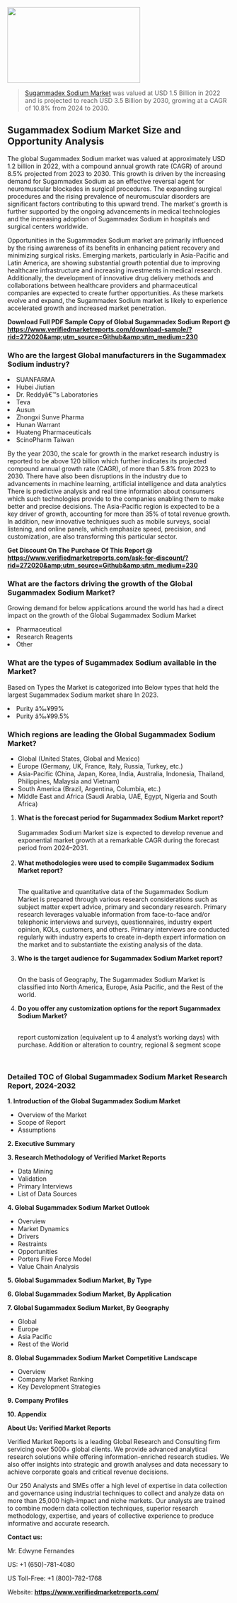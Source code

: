 <img src="https://ffe5etoiles.com/wp-content/uploads/2024/12/MST1-300x171.png" alt="" width="300" height="171" class="alignnone size-medium wp-image-20088" /><blockquote><p><p><a href="https://www.verifiedmarketreports.com/download-sample/?rid=272020&utm_source=Github&utm_medium=230" target="_blank">Sugammadex Sodium Market</a> was valued at USD 1.5 Billion in 2022 and is projected to reach USD 3.5 Billion by 2030, growing at a CAGR of 10.8% from 2024 to 2030.</p></blockquote><p><h2>Sugammadex Sodium Market Size and Opportunity Analysis</h2><p>The global Sugammadex Sodium market was valued at approximately USD 1.2 billion in 2022, with a compound annual growth rate (CAGR) of around 8.5% projected from 2023 to 2030. This growth is driven by the increasing demand for Sugammadex Sodium as an effective reversal agent for neuromuscular blockades in surgical procedures. The expanding surgical procedures and the rising prevalence of neuromuscular disorders are significant factors contributing to this upward trend. The market's growth is further supported by the ongoing advancements in medical technologies and the increasing adoption of Sugammadex Sodium in hospitals and surgical centers worldwide.</p><p>Opportunities in the Sugammadex Sodium market are primarily influenced by the rising awareness of its benefits in enhancing patient recovery and minimizing surgical risks. Emerging markets, particularly in Asia-Pacific and Latin America, are showing substantial growth potential due to improving healthcare infrastructure and increasing investments in medical research. Additionally, the development of innovative drug delivery methods and collaborations between healthcare providers and pharmaceutical companies are expected to create further opportunities. As these markets evolve and expand, the Sugammadex Sodium market is likely to experience accelerated growth and increased market penetration.</p></p><p class=""><strong>Download Full PDF Sample Copy of Global Sugammadex Sodium Report @ <a href="https://www.verifiedmarketreports.com/download-sample/?rid=272020&amp;utm_source=Github&amp;utm_medium=230" target="_blank">https://www.verifiedmarketreports.com/download-sample/?rid=272020&amp;utm_source=Github&amp;utm_medium=230</a></strong></p><h3 id="" class="">Who are the largest Global manufacturers in the Sugammadex Sodium industry?</h3><p><li>SUANFARMA</li><li> Hubei Jiutian</li><li> Dr. Reddyâ€™s Laboratories</li><li> Teva</li><li> Ausun</li><li> Zhongxi Sunve Pharma</li><li> Hunan Warrant</li><li> Huateng Pharmaceuticals</li><li> ScinoPharm Taiwan</li></p><div class=""><div class="" dir="" data-message-author-role="" data-message-id="" data-message-model-slug=""><div class=""><div class=""><div class=""><div class="" dir="" data-message-author-role="" data-message-id="" data-message-model-slug=""><div class=""><div class=""><p>By the year 2030, the scale for growth in the market research industry is reported to be above 120 billion which further indicates its projected compound annual growth rate (CAGR), of more than 5.8% from 2023 to 2030. There have also been disruptions in the industry due to advancements in machine learning, artificial intelligence and data analytics There is predictive analysis and real time information about consumers which such technologies provide to the companies enabling them to make better and precise decisions. The Asia-Pacific region is expected to be a key driver of growth, accounting for more than 35% of total revenue growth. In addition, new innovative techniques such as mobile surveys, social listening, and online panels, which emphasize speed, precision, and customization, are also transforming this particular sector.</p><p><strong>Get Discount On The Purchase Of This Report @&nbsp; <a href="https://www.verifiedmarketreports.com/ask-for-discount/?rid=272020&amp;utm_source=Github&amp;utm_medium=230" target="_blank">https://www.verifiedmarketreports.com/ask-for-discount/?rid=272020&amp;utm_source=Github&amp;utm_medium=230</a></strong></p></div></div></div></div></div></div></div></div><h3 id="" class="">What are the factors driving the growth of the Global Sugammadex Sodium Market?</h3><p id="" class="">Growing demand for below applications around the world has had a direct impact on the growth of the Global Sugammadex Sodium Market</p><p id="" class=""><li>Pharmaceutical</li><li> Research Reagents</li><li> Other</li></p><h3 id="" class="">What are the types of Sugammadex Sodium available in the Market?</h3><p id="" class="">Based on Types the Market is categorized into Below types that held the largest Sugammadex Sodium market share In 2023.</p><p id="" class=""><li>Purity â‰¥99%</li><li> Purity â‰¥99.5%</li></p><h3 id="" class="">Which regions are leading the Global Sugammadex Sodium Market?</h3><ul><li>Global (United States, Global and Mexico)</li><li>Europe (Germany, UK, France, Italy, Russia, Turkey, etc.)</li><li>Asia-Pacific (China, Japan, Korea, India, Australia, Indonesia, Thailand, Philippines, Malaysia and Vietnam)</li><li>South America (Brazil, Argentina, Columbia, etc.)</li><li>Middle East and Africa (Saudi Arabia, UAE, Egypt, Nigeria and South Africa)</li></ul><p><ol><li><strong>What is the forecast period for Sugammadex Sodium Market report?<br /></strong><br /><span data-sheets-root="1" data-sheets-value="{&quot;1&quot;:2,&quot;2&quot;:&quot;XXXX size is expected to develop revenue and exponential market growth at a remarkable CAGR during the forecast period from 2024&ndash;2030.&quot;}" data-sheets-userformat="{&quot;2&quot;:12674,&quot;4&quot;:{&quot;1&quot;:2,&quot;2&quot;:16776960},&quot;10&quot;:2,&quot;11&quot;:0,&quot;15&quot;:&quot;Arial&quot;,&quot;16&quot;:12}">Sugammadex Sodium Market size is expected to develop revenue and exponential market growth at a remarkable CAGR during the forecast period from 2024&ndash;2031.</span><br /><br /></li><li><strong>What methodologies were used to compile Sugammadex Sodium Market report?<br /><br /></strong><p>The qualitative and quantitative data of the&nbsp;Sugammadex Sodium Market is prepared through various research considerations such as subject matter expert advice, primary and secondary research. Primary research leverages valuable information from face-to-face and/or telephonic interviews and surveys, questionnaires, industry expert opinion, KOLs, customers, and others. Primary interviews are conducted regularly with industry experts to create in-depth expert information on the market and to substantiate the existing analysis of the data.&nbsp;</p></li><li><strong>Who is the target audience for Sugammadex Sodium Market report?<br /><br /></strong><p>On the basis of Geography, The&nbsp;Sugammadex Sodium Market is classified into North America, Europe, Asia Pacific, and the Rest of the world.</p></li><li><strong>Do you offer any customization options for the report Sugammadex Sodium Market?<br /><br /></strong><p>report customization (equivalent up to 4 analyst&rsquo;s working days) with purchase. Addition or alteration to country, regional &amp; segment scope</p><p>&nbsp;</p></li></ol></p><h3 id="" class="">Detailed TOC of Global Sugammadex Sodium Market Research Report, 2024-2032</h3><p id="" class=""><strong>1. Introduction of the Global Sugammadex Sodium Market</strong></p><ul><li>Overview of the Market</li><li>Scope of Report</li><li>Assumptions</li></ul><p id="" class=""><strong>2. Executive Summary</strong></p><p id="" class=""><strong>3. Research Methodology of&nbsp;Verified Market Reports</strong></p><ul><li>Data Mining</li><li>Validation</li><li>Primary Interviews</li><li>List of Data Sources</li></ul><p id="" class=""><strong>4. Global Sugammadex Sodium Market Outlook</strong></p><ul><li>Overview</li><li>Market Dynamics</li><li>Drivers</li><li>Restraints</li><li>Opportunities</li><li>Porters Five Force Model</li><li>Value Chain Analysis</li></ul><p id="" class=""><strong>5. Global Sugammadex Sodium Market, By&nbsp;Type</strong></p><p id="" class=""><strong>6. Global Sugammadex Sodium Market, By Application</strong></p><p id="" class=""><strong>7. Global Sugammadex Sodium Market, By Geography</strong></p><ul><li>Global</li><li>Europe</li><li>Asia Pacific</li><li>Rest of the World</li></ul><p id="" class=""><strong>8. Global Sugammadex Sodium Market Competitive Landscape</strong></p><ul><li>Overview</li><li>Company Market Ranking</li><li>Key Development Strategies</li></ul><p id="" class=""><strong>9. Company Profiles</strong></p><p id="" class=""><strong>10. Appendix</strong></p><p id="" class=""><strong>About Us: Verified Market Reports</strong></p><p id="" class="">Verified Market Reports is a leading Global Research and Consulting firm servicing over 5000+ global clients. We provide advanced analytical research solutions while offering information-enriched research studies. We also offer insights into strategic and growth analyses and data necessary to achieve corporate goals and critical revenue decisions.</p><p id="" class="">Our 250 Analysts and SMEs offer a high level of expertise in data collection and governance using industrial techniques to collect and analyze data on more than 25,000 high-impact and niche markets. Our analysts are trained to combine modern data collection techniques, superior research methodology, expertise, and years of collective experience to produce informative and accurate research.</p><p id="" class=""><strong>Contact us:</strong></p><p id="" class="">Mr. Edwyne Fernandes</p><p id="" class="">US: +1 (650)-781-4080</p><p id="" class="">US Toll-Free: +1 (800)-782-1768</p><p id="" class="">Website: <a target="" data-test-app-aware-link=""><strong>https://www.verifiedmarketreports.com/</strong></a></p>
